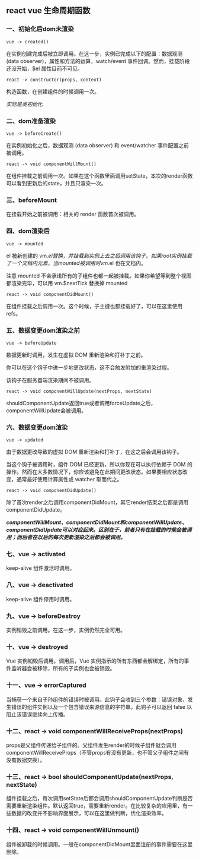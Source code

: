 ## react vue 生命周期函数


### 一、初始化后dom未渲染

`vue -> created()`

在实例创建完成后被立即调用。在这一步，实例已完成以下的配置：数据观测 (data observer)，属性和方法的运算，watch/event 事件回调。然而，挂载阶段还没开始，$el 属性目前不可见。

`react -> constructor(props, context)`

构造函数，在创建组件的时候调用一次。

*实际是类初始化*

### 二、dom准备渲染

`vue -> beforeCreate()`

在实例初始化之后，数据观测 (data observer) 和 event/watcher 事件配置之前被调用。

`react -> void componentWillMount()`

在组件挂载之前调用一次。如果在这个函数里面调用setState，本次的render函数可以看到更新后的state，并且只渲染一次。

### 三、beforeMount

在挂载开始之前被调用：相关的 render 函数首次被调用。


### 四、dom渲染后

`vue -> mounted`

el 被新创建的 vm.$el 替换，并挂载到实例上去之后调用该钩子。如果 root 实例挂载了一个文档内元素，当 mounted 被调用时 vm.$el 也在文档内。

注意 mounted 不会承诺所有的子组件也都一起被挂载。如果你希望等到整个视图都渲染完毕，可以用 vm.$nextTick 替换掉 mounted

`react -> void componentDidMount()`

在组件挂载之后调用一次。这个时候，子主键也都挂载好了，可以在这里使用refs。

### 五、数据变更dom渲染之前

`vue -> beforeUpdate`

数据更新时调用，发生在虚拟 DOM 重新渲染和打补丁之前。

你可以在这个钩子中进一步地更改状态，这不会触发附加的重渲染过程。

该钩子在服务器端渲染期间不被调用。

`react -> void componentWillUpdate(nextProps, nextState)`

shouldComponentUpdate返回true或者调用forceUpdate之后，componentWillUpdate会被调用。

### 六、数据变更dom渲染

`vue -> updated`

由于数据更改导致的虚拟 DOM 重新渲染和打补丁，在这之后会调用该钩子。

当这个钩子被调用时，组件 DOM 已经更新，所以你现在可以执行依赖于 DOM 的操作。然而在大多数情况下，你应该避免在此期间更改状态。如果要相应状态改变，通常最好使用计算属性或 watcher 取而代之。

`react -> void componentDidUpdate()`

除了首次render之后调用componentDidMount，其它render结束之后都是调用componentDidUpdate。

***componentWillMount、componentDidMount和componentWillUpdate、componentDidUpdate可以对应起来。区别在于，前者只有在挂载的时候会被调用；而后者在以后的每次更新渲染之后都会被调用。***

### 七、vue -> activated

keep-alive 组件激活时调用。

### 八、vue -> deactivated

keep-alive 组件停用时调用。

### 九、vue -> beforeDestroy

实例销毁之前调用。在这一步，实例仍然完全可用。

### 十、vue -> destroyed

Vue 实例销毁后调用。调用后，Vue 实例指示的所有东西都会解绑定，所有的事件监听器会被移除，所有的子实例也会被销毁。

### 十一、vue -> errorCaptured

当捕获一个来自子孙组件的错误时被调用。此钩子会收到三个参数：错误对象、发生错误的组件实例以及一个包含错误来源信息的字符串。此钩子可以返回 false 以阻止该错误继续向上传播。

### 十二、react -> void componentWillReceiveProps(nextProps)

props是父组件传递给子组件的。父组件发生render的时候子组件就会调用componentWillReceiveProps（不管props有没有更新，也不管父子组件之间有没有数据交换）。

### 十三、react -> bool shouldComponentUpdate(nextProps, nextState)

组件挂载之后，每次调用setState后都会调用shouldComponentUpdate判断是否需要重新渲染组件。默认返回true，需要重新render。在比较复杂的应用里，有一些数据的改变并不影响界面展示，可以在这里做判断，优化渲染效率。

### 十四、react -> void componentWillUnmount()

组件被卸载的时候调用。一般在componentDidMount里面注册的事件需要在这里删除。

